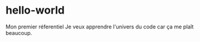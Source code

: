 # hello-world
Mon premier réferentiel
Je veux apprendre l'univers du code car ça me plaît beaucoup.
